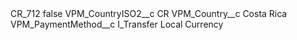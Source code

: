 <?xml version="1.0" encoding="UTF-8"?>
<CustomMetadata xmlns="http://soap.sforce.com/2006/04/metadata" xmlns:xsi="http://www.w3.org/2001/XMLSchema-instance" xmlns:xsd="http://www.w3.org/2001/XMLSchema">
    <label>CR_712</label>
    <protected>false</protected>
    <values>
        <field>VPM_CountryISO2__c</field>
        <value xsi:type="xsd:string">CR</value>
    </values>
    <values>
        <field>VPM_Country__c</field>
        <value xsi:type="xsd:string">Costa Rica</value>
    </values>
    <values>
        <field>VPM_PaymentMethod__c</field>
        <value xsi:type="xsd:string">I_Transfer Local Currency</value>
    </values>
</CustomMetadata>
